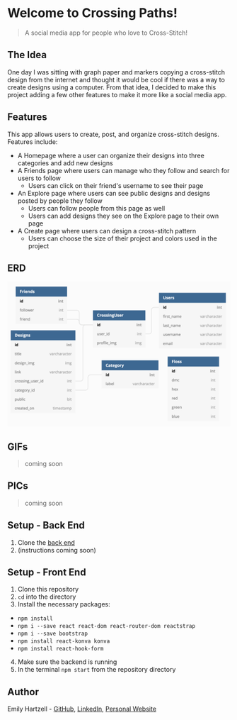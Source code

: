 # Welcome to Crossing Paths!

> A social media app for people who love to Cross-Stitch! 

## The Idea

One day I was sitting with graph paper and markers copying a cross-stitch design from the internet and thought it would be cool if there was a way to create designs using a computer. From that idea, I decided to make this project adding a few other features to make it more like a social media app.

## Features

This app allows users to create, post, and organize cross-stitch designs. <br />
Features include:
* A Homepage where a user can organize their designs into three categories and add new designs
* A Friends page where users can manage who they follow and search for users to follow
    * Users can click on their friend's username to see their page
* An Explore page where users can see public designs and designs posted by people they follow
    * Users can follow people from this page as well
    * Users can add designs they see on the Explore page to their own page
* A Create page where users can design a cross-stitch pattern
    * Users can choose the size of their project and colors used in the project


## ERD

<img src="./CP_ERD.png">

## GIFs
> coming soon

## PICs
> coming soon

## Setup - Back End
1. Clone the [back end](https://github.com/egeehartz/back-end-capstone)
2. (instructions coming soon)

## Setup - Front End
1. Clone this repository
2. ```cd``` into the directory
3. Install the necessary packages:
* ```npm install```
* ```npm i --save react react-dom react-router-dom reactstrap```
* ```npm i --save bootstrap```
* ```npm install react-konva konva```
* ```npm install react-hook-form```

4. Make sure the backend is running
5. In the terminal ```npm start``` from the repository directory


## Author

Emily Hartzell - [GitHub](https://github.com/egeehartz), [LinkedIn](www.linkedin.com/in/emilyhartzell), [Personal Website](https://egeehartz.github.io)